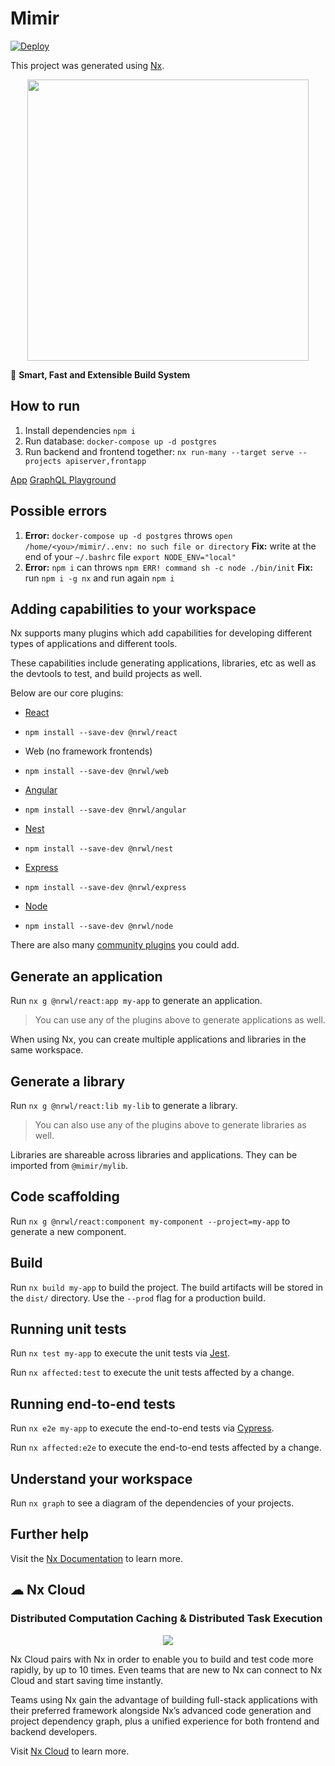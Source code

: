 # Mimir

[![Deploy](https://github.com/iTechLibrary/mimir/actions/workflows/deploy.yml/badge.svg)](https://github.com/iTechLibrary/mimir/actions/workflows/deploy.yml)

This project was generated using [Nx](https://nx.dev).

<p  style="text-align:  center;"><img  src="https://raw.githubusercontent.com/nrwl/nx/master/images/nx-logo.png"  width="450"></p>

🔎 **Smart, Fast and Extensible Build System**

## How to run

1. Install dependencies `npm i`
2. Run database: `docker-compose up -d postgres`
3. Run backend and frontend together: `nx run-many --target serve --projects apiserver,frontapp`

[App](http://localhost:4200/)
[GraphQL Playground](http://localhost:3333/graphql)

## Possible errors

1. **Error:** `docker-compose up -d postgres` throws `open /home/<you>/mimir/..env: no such file or directory`
   **Fix:** write at the end of your `~/.bashrc` file `export NODE_ENV="local"`
2. **Error:** `npm i` can throws `npm ERR! command sh -c node ./bin/init`
   **Fix:** run `npm i -g nx` and run again `npm i`

## Adding capabilities to your workspace

Nx supports many plugins which add capabilities for developing different types of applications and different tools.

These capabilities include generating applications, libraries, etc as well as the devtools to test, and build projects as well.

Below are our core plugins:

- [React](https://reactjs.org)

- `npm install --save-dev @nrwl/react`

- Web (no framework frontends)

- `npm install --save-dev @nrwl/web`

- [Angular](https://angular.io)

- `npm install --save-dev @nrwl/angular`

- [Nest](https://nestjs.com)

- `npm install --save-dev @nrwl/nest`

- [Express](https://expressjs.com)

- `npm install --save-dev @nrwl/express`

- [Node](https://nodejs.org)

- `npm install --save-dev @nrwl/node`

There are also many [community plugins](https://nx.dev/community) you could add.

## Generate an application

Run `nx g @nrwl/react:app my-app` to generate an application.

> You can use any of the plugins above to generate applications as well.

When using Nx, you can create multiple applications and libraries in the same workspace.

## Generate a library

Run `nx g @nrwl/react:lib my-lib` to generate a library.

> You can also use any of the plugins above to generate libraries as well.

Libraries are shareable across libraries and applications. They can be imported from `@mimir/mylib`.

## Code scaffolding

Run `nx g @nrwl/react:component my-component --project=my-app` to generate a new component.

## Build

Run `nx build my-app` to build the project. The build artifacts will be stored in the `dist/` directory. Use the `--prod` flag for a production build.

## Running unit tests

Run `nx test my-app` to execute the unit tests via [Jest](https://jestjs.io).

Run `nx affected:test` to execute the unit tests affected by a change.

## Running end-to-end tests

Run `nx e2e my-app` to execute the end-to-end tests via [Cypress](https://www.cypress.io).

Run `nx affected:e2e` to execute the end-to-end tests affected by a change.

## Understand your workspace

Run `nx graph` to see a diagram of the dependencies of your projects.

## Further help

Visit the [Nx Documentation](https://nx.dev) to learn more.

## ☁ Nx Cloud

### Distributed Computation Caching & Distributed Task Execution

<p  style="text-align:  center;"><img  src="https://raw.githubusercontent.com/nrwl/nx/master/images/nx-cloud-card.png"></p>

Nx Cloud pairs with Nx in order to enable you to build and test code more rapidly, by up to 10 times. Even teams that are new to Nx can connect to Nx Cloud and start saving time instantly.

Teams using Nx gain the advantage of building full-stack applications with their preferred framework alongside Nx’s advanced code generation and project dependency graph, plus a unified experience for both frontend and backend developers.

Visit [Nx Cloud](https://nx.app/) to learn more.
